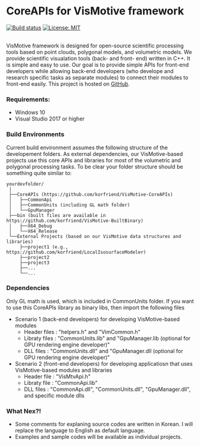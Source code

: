 # CoreAPIs for VisMotive framework
[![Build status][s1]][av] [![License: MIT][s3]][li]

[s1]: https://ci.appveyor.com/api/projects/status/vrq0m6iklgf95gui?svg=true
[s3]: https://img.shields.io/badge/License-MIT-orange.svg

[av]: https://ci.appveyor.com/project/korfriend/vismotive-coreapis
[li]: https://opensource.org/licenses/MIT

<br/>
VisMotive framework is designed for open-source scientific processing tools based on point clouds, polygonal models, and volumetric models. We provide scientific visualation tools (back- and front- end) written in C++. It is simple and easy to use. Our goal is to provide simple APIs for front-end developers while allowing back-end developers (who develope and research specific tasks as separate modules) to connect their modules to front-end easily. This project is hosted on <a href="https://github.com/korfriend/">GitHub</a>.

### Requirements:
- Windows 10
- Visual Studio 2017 or higher

### Build Environments
Current build environment assumes the following structure of the developement folders. As external dependencies, our VisMotive-based projects use this core APIs and libraries for most of the volumetric and polygonal processing tasks. To be clear your folder structure should be something quite similar to:

    yourdevfolder/
     |
     ├──CoreAPIs (https://github.com/korfriend/VisMotive-CoreAPIs)
     │   ├──CommonApi
     │   ├──CommonUnits (including GL math folder)
     │   └──GpuManager
     ├──bin (built files are available in https://github.com/korfriend/VisMotive-BuiltBinary)
     │   ├──X64_Debug
     │   └──X64_Release
     └──External Projects (based on our VisMotive data structures and libraries) 
         ├──project1 (e.g., https://github.com/korfriend/LocalIsosurfaceModeler)
         ├──project2
         ├──project3
         ├──...
         └──...


### Dependencies
Only GL math is used, which is included in CommonUnits folder. If you want to use this CoreAPIs library as binary libs, then import the following files
- Scenario 1 (back-end developers) for developing VisMotive-based modules 
    - Header files : "helpers.h" and "VimCommon.h" 
    - Libraty files : "CommonUnits.lib" and "GpuManager.lib (optional for GPU rendering engine developer)"
    - DLL files : "CommonUnits.dll" and "GpuManager.dll (optional for GPU rendering engine developer)"
- Scenario 2 (front-end developers) for developing applicatiosn that uses VisMotive-based modules and libraries 
    - Header file : "VisMtvApi.h" 
    - Libraty file : "CommonApi.lib"
    - DLL files : "CommonApi.dll", "CommonUnits.dll", "GpuManager.dll", and specific module dlls

### What Nex?!
- Some comments for explaning source codes are written in Korean. I will replace the language to English as default language. 
- Examples and sample codes will be available as individual projects.

